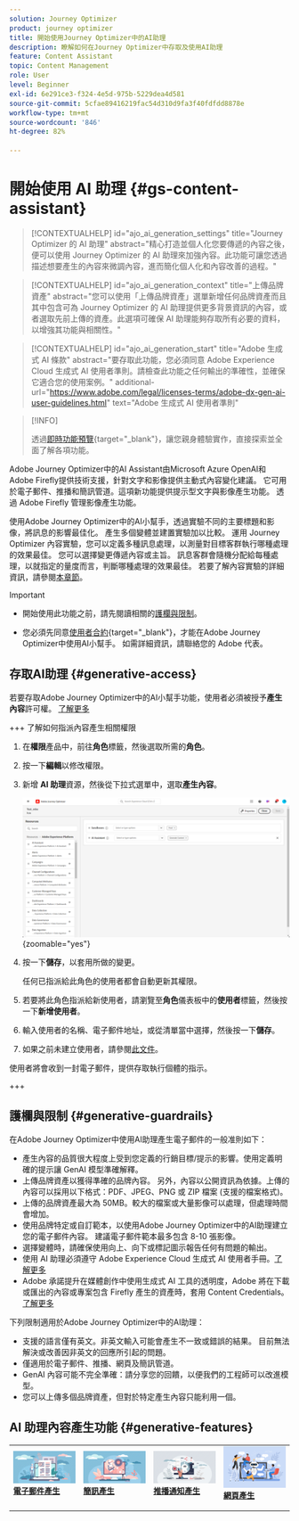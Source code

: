 ```yaml
---
solution: Journey Optimizer
product: journey optimizer
title: 開始使用Journey Optimizer中的AI助理
description: 瞭解如何在Journey Optimizer中存取及使用AI助理
feature: Content Assistant
topic: Content Management
role: User
level: Beginner
exl-id: 6e291ce3-f324-4e5d-975b-5229dea4d581
source-git-commit: 5cfae89416219fac54d310d9fa3f40fdfdd8878e
workflow-type: tm+mt
source-wordcount: '846'
ht-degree: 82%

---
```


# 開始使用 AI 助理 {#gs-content-assistant}

>[!CONTEXTUALHELP]
>id="ajo_ai_generation_settings"
>title="Journey Optimizer 的 AI 助理"
>abstract="精心打造並個人化您要傳遞的內容之後，便可以使用 Journey Optimizer 的 AI 助理來加強內容。此功能可讓您透過描述想要產生的內容來微調內容，進而簡化個人化和內容改善的過程。"

>[!CONTEXTUALHELP]
>id="ajo_ai_generation_context"
>title="上傳品牌資產"
>abstract="您可以使用「上傳品牌資產」選單新增任何品牌資產而且其中包含可為 Journey Optimizer 的 AI 助理提供更多背景資訊的內容，或者選取先前上傳的資產。此選項可確保 AI 助理能夠存取所有必要的資料，以增強其功能與相關性。"

>[!CONTEXTUALHELP]
>id="ajo_ai_generation_start"
>title="Adobe 生成式 AI 條款"
>abstract="要存取此功能，您必須同意 Adobe Experience Cloud 生成式 AI 使用者準則。請檢查此功能之任何輸出的準確性，並確保它適合您的使用案例。"
>additional-url="https://www.adobe.com/legal/licenses-terms/adobe-dx-gen-ai-user-guidelines.html" text="Adobe 生成式 AI 使用者準則"

>[!INFO]
>
>透過[即時功能預覽](https://experienceleague.adobe.com/zh-hant/apps/journey-optimizer/ai-assistant-content-accelerator){target="_blank"}，讓您親身體驗實作，直接探索並全面了解各項功能。


Adobe Journey Optimizer中的AI Assistant由Microsoft Azure OpenAI和Adobe Firefly提供技術支援，針對文字和影像提供主動式內容變化建議。 它可用於電子郵件、推播和簡訊管道。這項新功能提供提示型文字與影像產生功能。 透過 Adobe Firefly 管理影像產生功能。

使用Adobe Journey Optimizer中的AI小幫手，透過實驗不同的主要標題和影像，將訊息的影響最佳化。 產生多個變體並建置實驗加以比較。 運用 Journey Optimizer 內容實驗，您可以定義多種訊息處理，以測量對目標客群執行哪種處理的效果最佳。 您可以選擇變更傳遞內容或主旨。 訊息客群會隨機分配給每種處理，以就指定的量度而言，判斷哪種處理的效果最佳。 若要了解內容實驗的詳細資訊，請參閱[本章節](../content-management/content-experiment.md)。

>[!IMPORTANT]
>
>* 開始使用此功能之前，請先閱讀相關的[護欄與限制](#generative-guardrails)。
>
>
>* 您必須先同意[使用者合約](https://www.adobe.com/legal/licenses-terms/adobe-dx-gen-ai-user-guidelines.html){target="_blank"}，才能在Adobe Journey Optimizer中使用AI小幫手。 如需詳細資訊，請聯絡您的 Adobe 代表。

## 存取AI助理 {#generative-access}

若要存取Adobe Journey Optimizer中的AI小幫手功能，使用者必須被授予&#x200B;**產生內容**&#x200B;許可權。 [了解更多](../administration/permissions.md)

+++  了解如何指派內容產生相關權限

1. 在&#x200B;**權限**&#x200B;產品中，前往&#x200B;**角色**&#x200B;標籤，然後選取所需的&#x200B;**角色**。

1. 按一下&#x200B;**編輯**&#x200B;以修改權限。

1. 新增 **AI 助理**&#x200B;資源，然後從下拉式選單中，選取&#x200B;**產生內容**。

   ![](assets/gen-ai-role.png){zoomable="yes"}

1. 按一下&#x200B;**儲存**，以套用所做的變更。

   任何已指派給此角色的使用者都會自動更新其權限。

1. 若要將此角色指派給新使用者，請瀏覽至&#x200B;**角色**&#x200B;儀表板中的&#x200B;**使用者**&#x200B;標籤，然後按一下&#x200B;**新增使用者**。

1. 輸入使用者的名稱、電子郵件地址，或從清單當中選擇，然後按一下&#x200B;**儲存**。

1. 如果之前未建立使用者，請參閱[此文件](https://experienceleague.adobe.com/zh-hant/docs/experience-platform/access-control/abac/permissions-ui/users)。

使用者將會收到一封電子郵件，提供存取執行個體的指示。

+++

## 護欄與限制 {#generative-guardrails}

在Adobe Journey Optimizer中使用AI助理產生電子郵件的一般准則如下：

* 產生內容的品質很大程度上受到您定義的行銷目標/提示的影響。使用定義明確的提示讓 GenAI 模型準確解釋。  
* 上傳品牌資產以獲得準確的品牌內容。 另外，內容以公開資訊為依據。上傳的內容可以採用以下格式：PDF、JPEG、PNG 或 ZIP 檔案 (支援的檔案格式)。
* 上傳的品牌資產最大為 50MB。較大的檔案或大量影像可以處理，但處理時間會增加。
* 使用品牌特定或自訂範本，以使用Adobe Journey Optimizer中的AI助理建立您的電子郵件內容。 建議電子郵件範本最多包含 8-10 張影像。
* 選擇變體時，請確保使用向上、向下或標記圖示報告任何有問題的輸出。
* 使用 AI 助理必須遵守 Adobe Experience Cloud 生成式 AI 使用者手冊。[了解更多](https://www.adobe.com/legal/licenses-terms/adobe-dx-gen-ai-user-guidelines.html)
* Adobe 承諾提升在媒體創作中使用生成式 AI 工具的透明度，Adobe 將在下載或匯出的內容或專案包含 Firefly 產生的資產時，套用 Content Credentials。[了解更多](https://helpx.adobe.com/firefly/using/content-credentials.html)

下列限制適用於Adobe Journey Optimizer中的AI助理：

* 支援的語言僅有英文。非英文輸入可能會產生不一致或錯誤的結果。 目前無法解決或改善因非英文的回應所引起的問題。
* 僅適用於電子郵件、推播、網頁及簡訊管道。
* GenAI 內容可能不完全準確：請分享您的回饋，以便我們的工程師可以改進模型。
* 您可以上傳多個品牌資產，但對於特定產生內容只能利用一個。


## AI 助理內容產生功能 {#generative-features}


<table style="table-layout:fixed"><tr style="border: 0;">
<td>
<a href="generative-email.md">
<img alt="電子郵件產生" src="assets/do-not-localize/text-genai.jpeg">
</a>
<div>
<a href="generative-email.md"><strong>電子郵件產生</strong></a>
</div>
<p>
</td>
<td>
<a href="generative-sms.md">
<img alt="簡訊產生" src="assets/do-not-localize/image-genai.jpeg">
</a>
<div><a href="generative-sms.md"><strong>簡訊產生</strong>
</div>
<p>
</td>
<td>
<a href="generative-push.md">
<img alt="推播產生" src="assets/do-not-localize/email-genai.jpeg">
</a>
<div>
<a href="generative-push.md"><strong>推播通知產生</strong></a>
</div>
<p></td>
<td>
<a href="generative-web.md">
<img alt="網頁產生" src="assets/do-not-localize/web-genai.jpeg">
</a>
<div><a href="generative-web.md"><strong>網頁產生</strong>
</div>
<p>
</td>
</tr></table>
